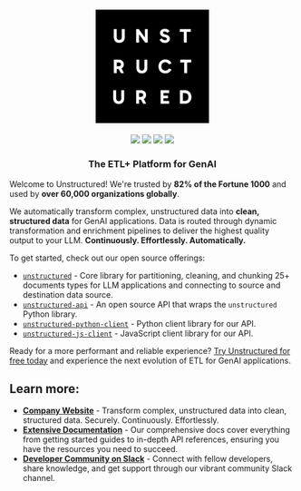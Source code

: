 <h3 align="center">
  <img
    src="../img/unstructured_logo.jpg"
    height="200"
  >
</h3>

<div>
  <p align="center">
  <a href="https://short.unstructured.io/pzw05l7"><img src="https://img.shields.io/badge/JOIN US ON SLACK-4A154B?style=for-the-badge&logo=slack&logoColor=white" /></a>
  <a href="https://www.linkedin.com/company/unstructuredio/"><img src="https://img.shields.io/badge/LinkedIn-0077B5?style=for-the-badge&logo=linkedin&logoColor=white" /></a>
  <a href="https://x.com/UnstructuredIO"><img src="https://img.shields.io/badge/X/TWITTER-000000?style=for-the-badge&logo=x&logoColor=white" /></a>
  <a href="https://www.youtube.com/@unstructuredio"><img src="https://img.shields.io/badge/YOUTUBE-FF0000?style=for-the-badge&logo=youtube&logoColor=white" /></a>
  </p>
</div>

<h3 align="center">
  <p>The ETL+ Platform for GenAI</p>
</h3>

Welcome to Unstructured! We're trusted by **82% of the Fortune 1000** and used by **over 60,000 organizations globally**.

We automatically transform complex, unstructured data into **clean, structured data** for GenAI applications. Data is routed through dynamic transformation and enrichment pipelines to deliver the highest quality output to your LLM. **Continuously. Effortlessly. Automatically.**

To get started, check out our open source offerings:
- [`unstructured`](https://github.com/Unstructured-IO/unstructured) - Core library for partitioning,
  cleaning, and chunking 25+ documents types for LLM applications and connecting to source and
  destination data source.
- [`unstructured-api`](https://github.com/Unstructured-IO/unstructured-api) - An open source API
  that wraps the `unstructured` Python library.
- [`unstructured-python-client`](https://github.com/Unstructured-IO/unstructured-python-client) -
  Python client library for our API.
- [`unstructured-js-client`](https://github.com/Unstructured-IO/unstructured-js-client) - JavaScript
  client library for our API.

Ready for a more performant and reliable experience? [Try Unstructured for free today](https://unstructured.io/?modal=try-for-free) and experience the next evolution of ETL for GenAI applications.


## Learn more:

- [**Company Website**](https://unstructured.io/) - Transform complex, unstructured data into clean, structured data. Securely. Continuously. Effortlessly.
- [**Extensive Documentation**](https://docs.unstructured.io/welcome) - Our comprehensive docs cover everything from getting started guides to in-depth API references, ensuring you have the resources you need to succeed.
- [**Developer Community on Slack**](https://short.unstructured.io/pzw05l7) - Connect with fellow developers, share knowledge, and get support through our vibrant community Slack channel.
